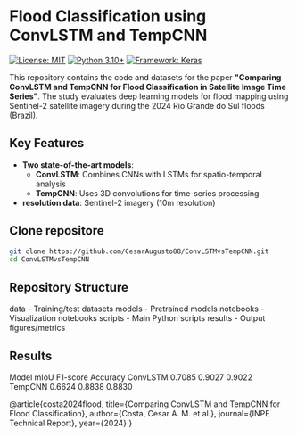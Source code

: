 # Flood Classification using ConvLSTM and TempCNN

[![License: MIT](https://img.shields.io/badge/License-MIT-yellow.svg)](https://opensource.org/licenses/MIT)
[![Python 3.10+](https://img.shields.io/badge/Python-3.10%2B-blue)](https://www.python.org/downloads/)
[![Framework: Keras](https://img.shields.io/badge/Framework-Keras-red)](https://keras.io)

This repository contains the code and datasets for the paper **"Comparing ConvLSTM and TempCNN for Flood Classification in Satellite Image Time Series"**. The study evaluates deep learning models for flood mapping using Sentinel-2 satellite imagery during the 2024 Rio Grande do Sul floods (Brazil).

## Key Features
- **Two state-of-the-art models**:
  - **ConvLSTM**: Combines CNNs with LSTMs for spatio-temporal analysis
  - **TempCNN**: Uses 3D convolutions for time-series processing
- **resolution data**: Sentinel-2 imagery (10m resolution)

## Clone repositore
```bash
git clone https://github.com/CesarAugusto88/ConvLSTMvsTempCNN.git
cd ConvLSTMvsTempCNN
```

## Repository Structure
data - Training/test datasets
models - Pretrained models
notebooks - Visualization notebooks
scripts - Main Python scripts
results - Output figures/metrics


## Results
Model     mIoU    F1-score  Accuracy
ConvLSTM  0.7085  0.9027    0.9022
TempCNN   0.6624  0.8838    0.8830

@article{costa2024flood,
  title={Comparing ConvLSTM and TempCNN for Flood Classification},
  author={Costa, Cesar A. M. et al.},
  journal={INPE Technical Report},
  year={2024}
}
